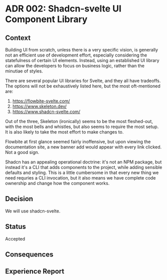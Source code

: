 # ADR 002: Shadcn-svelte UI Component Library

## Context
Building UI from scratch, unless there is a very specific vision, is generally not an efficient use of development effort, especially considering the statefulness of certain UI elements. Instead, using an established UI library can allow the developers to focus on business logic, rather than the minutiae of styles.

There are several popular UI libraries for Svelte, and they all have tradeoffs. The options will not be exhaustively listed here, but the most oft-mentioned are:
1. https://flowbite-svelte.com/
2. https://www.skeleton.dev/
3. https://www.shadcn-svelte.com/

Out of the three, Skeleton (ironically) seems to be the most fleshed-out, with the most bells and whistles, but also seems to require the most setup. It is also likely to take the most effort to make changes to.

Flowbite at first glance seemed fairly inoffensive, but upon viewing the documentation site, a new banner add would appear with every link clicked. Not a good sign.

Shadcn has an appealing operational doctrine: it's not an NPM package, but instead it's a CLI that adds components to the project, while adding sensible defaults and styling. This is a little cumbersome in that every new thing we need requries a CLI invocation, but it also means we have complete code ownership and change how the component works.

## Decision

We will use shadcn-svelte.

## Status

Accepted

## Consequences


## Experience Report

